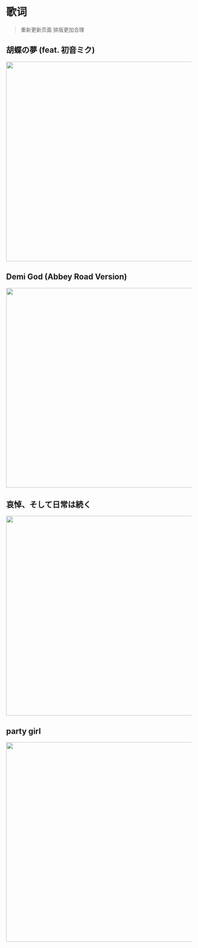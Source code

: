 # 歌词

> 重新更新页面 排版更加合理

## 胡蝶の夢 (feat. 初音ミク)
<img src="https://onedrive.live.com/embed?resid=70919CA47A9EB24A%211429&authkey=%21AJBQpDg-7mttn2E&width=1440&height=1440" type="img/jpg" width="540">

## Demi God (Abbey Road Version)
<img src="https://onedrive.live.com/embed?resid=70919CA47A9EB24A%211430&authkey=%21AL8fk64vE6yl-C0&width=1440&height=2004" type="img/jpg" width="540">

## 哀悼、そして日常は続く
<img src="https://onedrive.live.com/embed?resid=70919CA47A9EB24A%211431&authkey=%21AO0C4F14vfyBiE0&width=1440&height=2292" type="img/jpg" width="540">


## party girl
<img src="https://onedrive.live.com/embed?resid=70919CA47A9EB24A%211428&authkey=%21AHvV3UsApXt3rkw&width=1440&height=1440" type="img/jpg" width="540">
